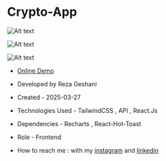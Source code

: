 # Crypto-App

![Alt text](https://github.com/user-attachments/assets/88774e95-4fbb-4a9a-b1ad-7f4dfcc8b200)


![Alt text](https://github.com/user-attachments/assets/8b2d97f5-7f61-4416-aa74-17d62b6847c8)


![Alt text](https://github.com/user-attachments/assets/ad22514f-43d5-4381-96bc-fc860439f1ac)


- [Online Demo]()

- Developed by Reza Geshani

- Created - 2025-03-27

- Technologies Used - TailwindCSS , API , React.Js

- Dependencies - Recharts , React-Hot-Toast

- Role - Frontend

- How to reach me : with my [instagram](https://www.instagram.com/rezageshani_web) and [linkedin](http://www.linkedin.com/in/reza-geshani-web)

